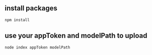 ## install packages
```bash
npm install
```
## use your appToken and modelPath to upload
```bash
node index appToken modelPath
```
